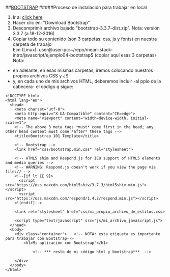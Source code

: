##[BOOTSTRAP](http://getbootstrap.com/)
#####Proceso de instalación para trabajar en local
1. Ir a: [click here](http://getbootstrap.com/getting-started/#download)
2. Hacer clic en: "Download Bootstrap"
3. Descomprimir archivo bajado "bootstrap-3.3.7-dist.zip". Nota: versión 3.3.7 (a 18-12-2016)
4. Copiar todo su contenido (son 3 carpetas: css, js y fonts) en nuestra carpeta de trabajo  
	Ejm (Linux): user@user-pc:~/repo/mean-stack-intro/javascript/ejemplo04-bootstrap$ (copiar aquí esas 3 carpetas)  
Nota:
 - en adelante, en esas mismas carpetas, iremos colocando nuestros propios archivos CSS y JS
 - y, en cada uno de mis archivos HTML, deberemos incluir -al ppio de la cabecera- el código q sigue:

```[HTML]
<!DOCTYPE html>
<html lang="en">
  <head>
    <meta charset="utf-8">
    <meta http-equiv="X-UA-Compatible" content="IE=edge">
    <meta name="viewport" content="width=device-width, initial-scale=1">
    <!-- The above 3 meta tags *must* come first in the head; any other head content must come *after* these tags -->
    <title>Bootstrap 101 Template</title>

    <!-- Bootstrap -->
    <link href="css/bootstrap.min.css" rel="stylesheet">

    <!-- HTML5 shim and Respond.js for IE8 support of HTML5 elements and media queries -->
    <!-- WARNING: Respond.js doesn't work if you view the page via file:// -->
    <!--[if lt IE 9]>
      <script src="https://oss.maxcdn.com/html5shiv/3.7.3/html5shiv.min.js"></script>
      <script src="https://oss.maxcdn.com/respond/1.4.2/respond.min.js"></script>
    <![endif]-->

    <link rel="stylesheet" href="css/mi_propio_archivo_de_estilos.css>

    <script type="text/javascript" src="js/mi_archivo_javascript.js">
  </head>
  <body>
    <div class="container">   <!-- NOTA: esta etiqueta es importante para trabajar con Bootstrap-->
		<h1>Mi aplicación con Bootstrap"</h1>
	
			<!-- *** resto de mi código html y bootstrap***  -->
	    
    </div>
  </body>
</html>
```


